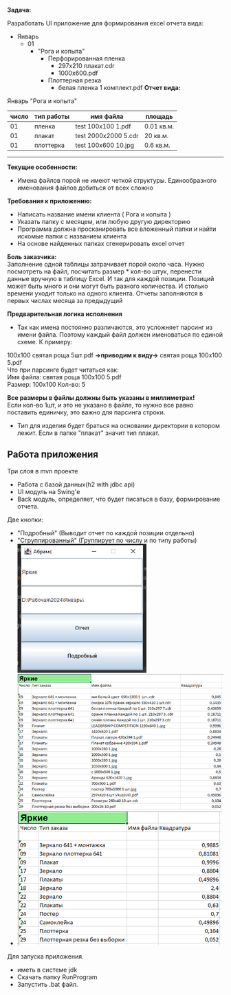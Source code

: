 **Задача:**

Разработать UI приложение для формирования excel отчета вида:

- Январь 
  - 01  
     - "Рога и копыта"  
         - Перфорированная пленка
             - 297х210 плакат.cdr
             - 1000x600.pdf
         - Плоттерная резка
           - белая пленка 1 комплект.pdf
**Отчет вида:**

Январь "Рога и копыта"  

|число | тип работы | имя файла            | площадь    |
|-----|------------|----------------------|------------|
|01 | пленка       | test 100x100 1.pdf   | 0.01 кв.м. |  
|01 | плакат       | test 2000x2000 5.cdr | 20 кв.м.   |  
|01 | плоттерка       | test 100x600 10.jpg  | 0.6 кв.м.  |
---
    
**Текущие особенности:**
- Имена файлов порой не имеют четкой структуры. Единообразного именования файлов добиться от всех сложно

**Требования к приложению:**
- Написать название имени клиента ( Рога и копыта )
- Указать папку с месяцем, или любую другую директорию
- Программа должна просканировать все вложенный папки и найти искомые папки с названием клиента
- На основе найденных папках сгенерировать excel отчет

**Боль заказчика:**  
Заполнение одной таблицы затрачивает порой около часа. 
Нужно посмотреть на файл, посчитать размер * кол-во штук, перенести данные вручную в таблицу Excel. 
И так для каждой позиции.
Позиций может быть много и они могут быть разного количества. 
И столько времени уходит только на одного клиента. Отчеты заполняются в первых числах месяца за предыдущий

**Предварительная логика исполнения**

- Так как имена постоянно различаются, это усложняет парсинг из имени файла. 
Поэтому каждый файл должен именоваться по единой схеме. К примеру:    

100x100 святая роща 5шт.pdf **->приводим к виду->** святая роща 100x100 5.pdf  
Что при парсинге будет читаться как:    
Имя файла: святая роща 100x100 5.pdf  
Размер: 100х100 
Кол-во: 5   

**Все размеры в файлы должны быть указаны в миллиметрах!**   
Если кол-во 1шт, и это не указано в файле, то нужно все равно поставить единичку, это важно для парсинга строки.

- Тип для изделия будет браться на основании директории в котором лежит.
Если в папке "плакат" значит тип плакат.
  
Работа приложения
-----  

Три слоя в mvn проекте
- Работа с базой данных(h2 with jdbc api)
- UI модуль на Swing'е
- Back модуль, определяет, что будет писаться в базу, формирование отчета.


Две кнопки:
- "Подробный" (Выводит отчет по каждой позиции отдельно)
- "Сгруппированный" (Группирует по числу и по типу работы)  
![img.png](images/Ui%202.png)
![img.png](images/details-report.png)
- ![img.png](images/group-report.png)

Для запуска приложения. 
- иметь в системе jdk
- Скачать папку RunProgram
- Запустить .bat файл.